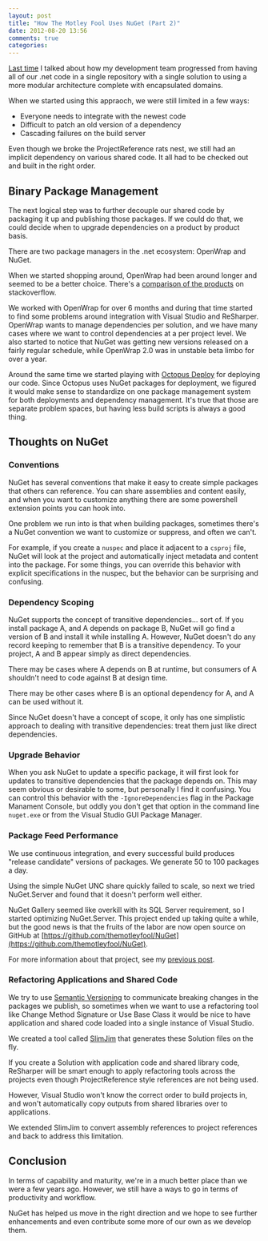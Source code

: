 ```yaml
---
layout: post
title: "How The Motley Fool Uses NuGet (Part 2)"
date: 2012-08-20 13:56
comments: true
categories: 
---
```


[Last time](/blog/2012/08/07/how-the-motley-fool-uses-nuget/)
I talked about how my development team progressed from having all
of our .net code in a single repository with a single solution to using a more
modular architecture complete with encapsulated domains.

When we started using this appraoch, we were still limited in a few ways:

* Everyone needs to integrate with the newest code
* Difficult to patch an old version of a dependency
* Cascading failures on the build server

Even though we broke the ProjectReference rats nest, we still had an
implicit dependency on various shared code. It all had to be checked out
and built in the right order.

## Binary Package Management ##

The next logical step was to further decouple our shared code by
packaging it up and publishing those packages. If we could do that,
we could decide when to upgrade dependencies on a product by product
basis.

There are two package managers in the .net ecosystem: OpenWrap and NuGet.

When we started shopping around, OpenWrap had been around longer and seemed
to be a better choice. There's a [comparison of the products](http://stackoverflow.com/questions/4256994/openwrap-vs-nuget)
on stackoverflow.

We worked with OpenWrap for over 6 months and during that time started
to find some problems around integration with Visual Studio and ReSharper.
OpenWrap wants to manage dependencies per solution, and we have many cases
where we want to control dependencies at a per project level. We also
started to notice that NuGet was getting new versions released on a fairly
regular schedule, while OpenWrap 2.0 was in unstable beta limbo for over
a year.

Around the same time we started playing with [Octopus Deploy](http://octopusdeploy.com/)
for deploying our code. Since Octopus uses NuGet packages for deployment, we
figured it would make sense to standardize on one package management system
for both deployments and dependency management. It's true that those are
separate problem spaces, but having less build scripts is always a good thing.

## Thoughts on NuGet ##

### Conventions ###

NuGet has several conventions that make it easy to create simple packages
that others can reference. You can share assemblies and content easily,
and when you want to customize anything there are some powershell extension
points you can hook into.

One problem we run into is that when building packages, sometimes there's
a NuGet convention we want to customize or suppress, and often we can't.

For example, if you create a `nuspec` and place it adjacent to a `csproj`
file, NuGet will look at the project and automatically inject metadata
and content into the package. For some things, you can override this
behavior with explicit specifications in the nuspec, but the behavior
can be surprising and confusing.

### Dependency Scoping ###

NuGet supports the concept of transitive dependencies... sort of. If you
install package A, and A depends on package B, NuGet will go find a version
of B and install it while installing A. However, NuGet doesn't do any record
keeping to remember that B is a transitive dependency. To your project, A and
B appear simply as direct dependencies.

There may be cases where A depends on B at runtime, but consumers of A
shouldn't need to code against B at design time.

There may be other cases where B is an optional dependency for A, and
A can be used without it.

Since NuGet doesn't have a concept of scope, it only has one simplistic
approach to dealing with transitive dependencies: treat them just like
direct dependencies.

### Upgrade Behavior ###

When you ask NuGet to update a specific package, it will first look for
updates to transitive dependencies that the package depends on. This may
seem obvious or desirable to some, but personally I find it confusing.
You can control this behavior with the `-IgnoreDependencies` flag in
the Package Manament Console, but oddly you don't get that option
in the command line `nuget.exe` or from the Visual Studio GUI Package
Manager.

### Package Feed Performance ###

We use continuous integration, and every successful build produces
"release candidate" versions of packages. We generate 50 to 100 packages
a day.

Using the simple NuGet UNC share quickly failed to scale, so next we tried
NuGet.Server and found that it doesn't perform well either.

NuGet Gallery seemed like overkill with its SQL Server requirement, so
I started optimizing NuGet.Server. This project ended up taking quite
a while, but the good news is that the fruits of the labor are now
open source on GitHub at [https://github.com/themotleyfool/NuGet](https://github.com/themotleyfool/NuGet).

For more information about that project, see my [previous post](/blog/2012/07/03/Speeding-Up-NuGet-Server/).

### Refactoring Applications and Shared Code ###

We try to use [Semantic Versioning](http://semver.org/) to communicate
breaking changes in the packages we publish, so sometimes when
we want to use a refactoring tool like Change Method Signature
or Use Base Class it would be nice to have application and shared
code loaded into a single instance of Visual Studio.

We created a tool called [SlimJim](https://github.com/TheMotleyFool/SlimJim)
that generates these Solution files on the fly.

If you create a Solution with application code and shared library code,
ReSharper will be smart enough to apply refactoring tools across the projects
even though ProjectReference style references are not being used.

However, Visual Studio won't know the correct order to build projects in,
and won't automatically copy outputs from shared libraries over to applications.

We extended SlimJim to convert assembly references to project references and back
to address this limitation.

## Conclusion ##

In terms of capability and maturity, we're in a much better place than
we were a few years ago. However, we still have a ways to go in terms of
productivity and workflow.

NuGet has helped us move in the right direction and we hope to see
further enhancements and even contribute some more of our own as we
develop them.
